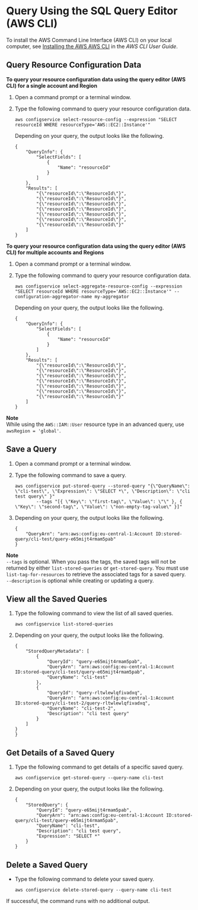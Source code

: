 # Query Using the SQL Query Editor \(AWS CLI\)<a name="query-using-sql-editor-cli"></a>

To install the AWS Command Line Interface \(AWS CLI\) on your local computer, see [Installing the AWS AWS CLI](http://docs.aws.amazon.com/cli/latest/userguide/installing.html) in the *AWS CLI User Guide*\.

## Query Resource Configuration Data<a name="query-resource-configuration-data"></a>

**To query your resource configuration data using the query editor \(AWS CLI\) for a single account and Region**

1. Open a command prompt or a terminal window\.

1. Type the following command to query your resource configuration data\.

   ```
   aws configservice select-resource-config --expression "SELECT resourceId WHERE resourceType='AWS::EC2::Instance'"
   ```

   Depending on your query, the output looks like the following\.

   ```
   {
       "QueryInfo": {
           "SelectFields": [
               {
                   "Name": "resourceId"
               }
           ]
       },
       "Results": [
           "{\"resourceId\":\"ResourceId\"}",
           "{\"resourceId\":\"ResourceId\"}",
           "{\"resourceId\":\"ResourceId\"}",
           "{\"resourceId\":\"ResourceId\"}",
           "{\"resourceId\":\"ResourceId\"}",
           "{\"resourceId\":\"ResourceId\"}",
           "{\"resourceId\":\"ResourceId\"}"
       ]
   }
   ```

**To query your resource configuration data using the query editor \(AWS CLI\) for multiple accounts and Regions**

1. Open a command prompt or a terminal window\.

1. Type the following command to query your resource configuration data\.

   ```
   aws configservice select-aggregate-resource-config --expression "SELECT resourceId WHERE resourceType='AWS::EC2::Instance'" --configuration-aggregator-name my-aggregator
   ```

   Depending on your query, the output looks like the following\.

   ```
   {
       "QueryInfo": {
           "SelectFields": [
               {
                   "Name": "resourceId"
               }
           ]
       },
       "Results": [
           "{\"resourceId\":\"ResourceId\"}",
           "{\"resourceId\":\"ResourceId\"}",
           "{\"resourceId\":\"ResourceId\"}",
           "{\"resourceId\":\"ResourceId\"}",
           "{\"resourceId\":\"ResourceId\"}",
           "{\"resourceId\":\"ResourceId\"}",
           "{\"resourceId\":\"ResourceId\"}"
       ]
   }
   ```
**Note**  
While using the `AWS::IAM::User` resource type in an advanced query, use `awsRegion = 'global'`\. 

## Save a Query<a name="put-saved-query"></a>

1. Open a command prompt or a terminal window\.

1. Type the following command to save a query\.

   ```
   aws configservice put-stored-query --stored-query "{\"QueryName\": \"cli-test\", \"Expression\": \"SELECT *\", \"Description\": \"cli test query\" }" 
           --tags "[{ \"Key\": \"first-tag\", \"Value\": \"\" }, { \"Key\": \"second-tag\", \"Value\": \"non-empty-tag-value\" }]"
   ```

1. Depending on your query, the output looks like the following\.

   ```
   {
       "QueryArn": "arn:aws:config:eu-central-1:Account ID:stored-query/cli-test/query-e65mijt4rmam5pab"
   }
   ```
**Note**  
`--tags` is optional\. When you pass the tags, the saved tags will not be returned by either `list-stored-queries` or `get-stored-query`\. You must use `list-tag-for-resources` to retrieve the associated tags for a saved query\.  
`--description` is optional while creating or updating a query\.

## View all the Saved Queries<a name="list-saved-queries"></a>

1. Type the following command to view the list of all saved queries\.

   ```
   aws configservice list-stored-queries
   ```

1. Depending on your query, the output looks like the following\.

   ```
   {
       "StoredQueryMetadata": [
           {
               "QueryId": "query-e65mijt4rmam5pab",
               "QueryArn": "arn:aws:config:eu-central-1:Account ID:stored-query/cli-test/query-e65mijt4rmam5pab",
               "QueryName": "cli-test"
           },
           {
               "QueryId": "query-rltwlewlqfivadxq",
               "QueryArn": "arn:aws:config:eu-central-1:Account ID:stored-query/cli-test-2/query-rltwlewlqfivadxq",
               "QueryName": "cli-test-2",
               "Description": "cli test query"
           }
       ]
   }
   }
   ```

## Get Details of a Saved Query<a name="get-saved-query"></a>

1. Type the following command to get details of a specific saved query\.

   ```
   aws configservice get-stored-query --query-name cli-test
   ```

1. Depending on your query, the output looks like the following\.

   ```
   {
       "StoredQuery": {
           "QueryId": "query-e65mijt4rmam5pab",
           "QueryArn": "arn:aws:config:eu-central-1:Account ID:stored-query/cli-test/query-e65mijt4rmam5pab",
           "QueryName": "cli-test",
           "Description": "cli test query",
           "Expression": "SELECT *"
       }
   }
   ```

## Delete a Saved Query<a name="delete-saved-query"></a>
+ Type the following command to delete your saved query\.

  ```
  aws configservice delete-stored-query --query-name cli-test
  ```

If successful, the command runs with no additional output\.